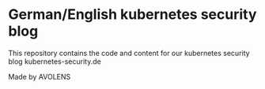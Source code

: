 # German/English kubernetes security blog

This repository contains the code and content for our kubernetes security blog kubernetes-security.de

Made by AVOLENS
